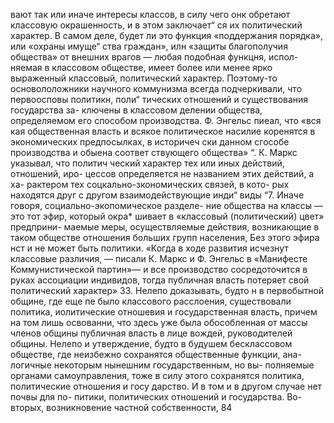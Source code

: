 вают так или иначе интересы классов, в силу чего онк
обретают классовую окрашенность, и в этом заключает“
ся их политический характер. В самом деле, будет ли это
функция «поддержания порядка», или «охраны имуще“
ства граждан», илн «защиты благополучия общества»
от внешних врагов — любая подобная функцня, испол-
няемая в классовом обществе, имеет более или менее
ярко выраженный классовый, политический характер.
Поэтому-то основололожники научного коммунизма
всегда подчеркивали, что первоосповы политикн, поли“
тических отношений и существования государства за-
ключены в классовом делении общества, определяемом
его способом производства. Ф. Энгельс пиеал, что «вся
кая общественная власть и всякое политическое насилие
коренятся в экономических предпосылках, в историчеч
ски данном сгособе производства и обыена соответ
ствующего общества» “. К. Маркс указывал, что политич
ческий характер тех или иных действий, отношений, иро-
цессов определяется не названием этих действий, а ха-
рактером тех соцкально-зкономических связей, в кото-
рых находятся друг с другом взаимодействующие инди“
виды “7. Иначе говоря, социально-экопомическое разделе-
ние общества на классы — это тот эфир, который окра*
шивает в «классовый (политический) цвет» предприни-
маемые меры, осуществляемые действия, возникающие
в таком обществе отношения больших групп населения,
Без этого эфира нст и не может быть политики. «Когда
в ходе развития исчезнут классовые различия, — писали
К. Маркс и Ф. Энгельс в «Манифесте Коммунистической
партин»— и все производство сосредоточится в руках
ассоциации индивидов, тогда публичная власть потеряет
свой политический характер» 33.
Нелепо доказывать, будто н в первобытной общине,
где еще пе было классового расслоения, существовали
политика, иолитические отношевия и государственная
власть, причем на том лишь освованни, что здесь уже
была обособленная от массы членов общины публичная
власть в лице вождей, руководителей общины. Нелепо и
утверждение, будто в будушем бесклассовом обществе,
где неизбежно сохранятся общественные функции, ана-
логичные некоторым нынешним государственным, но вы-
полняемые органами самоуправления, тоже в силу этого
сохранятся политика, политические отношения и госу
дарство. И в том и в другом случае нет почвы для по-
питики, политических отношений и государства.
Во-вторых, возникновение частной собственности,
84
